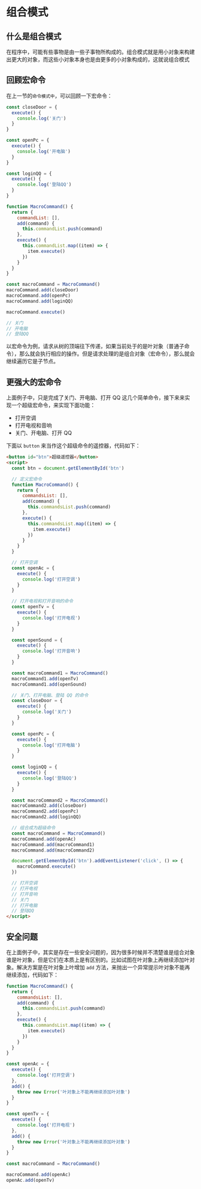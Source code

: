 # 组合模式

## 什么是组合模式

在程序中，可能有些事物是由一些子事物所构成的。组合模式就是用小对象来构建出更大的对象，而这些小对象本身也是由更多的小对象构成的，这就说组合模式

## 回顾宏命令

在上一节的`命令模式中`，可以回顾一下宏命令：

```js
const closeDoor = {
  execute() {
    console.log('关门')
  }
}

const openPc = {
  execute() {
    console.log('开电脑')
  }
}

const loginQQ = {
  execute() {
    console.log('登陆QQ')
  }
}

function MacroCommand() {
  return {
    commandList: [],
    add(command) {
      this.commandList.push(command)
    },
    execute() {
      this.commandList.map((item) => {
        item.execute()
      })
    }
  }
}

const macroCommand = MacroCommand()
macroCommand.add(closeDoor)
macroCommand.add(openPc)
macroCommand.add(loginQQ)

macroCommand.execute()

// 关门
// 开电脑
// 登陆QQ
```

以宏命令为例，请求从树的顶端往下传递，如果当前处于的是叶对象（普通子命令），那么就会执行相应的操作。但是请求处理的是组合对象（宏命令），那么就会继续遍历它是子节点。

## 更强大的宏命令

上面例子中，只是完成了关门、开电脑、打开 QQ 这几个简单命令，接下来来实现一个超级宏命令，来实现下面功能：

- 打开空调
- 打开电视和音响
- 关门、开电脑、打开 QQ

下面以 `button` 来当作这个超级命令的遥控器，代码如下：

```html
<button id="btn">超级遥控器</button>
<script>
  const btn = document.getElementById('btn')

  // 定义宏命令
  function MacroCommand() {
    return {
      commandsList: [],
      add(command) {
        this.commandsList.push(command)
      },
      execute() {
        this.commandsList.map((item) => {
          item.execute()
        })
      }
    }
  }

  // 打开空调
  const openAc = {
    execute() {
      console.log('打开空调')
    }
  }

  // 打开电视和打开音响的命令
  const openTv = {
    execute() {
      console.log('打开电视')
    }
  }

  const openSound = {
    execute() {
      console.log('打开音响')
    }
  }

  const macroCommand1 = MacroCommand()
  macroCommand1.add(openTv)
  macroCommand1.add(openSound)

  // 关门、打开电脑、登陆 QQ 的命令
  const closeDoor = {
    execute() {
      console.log('关门')
    }
  }

  const openPc = {
    execute() {
      console.log('打开电脑')
    }
  }

  const loginQQ = {
    execute() {
      console.log('登陆QQ')
    }
  }

  const macroCommand2 = MacroCommand()
  macroCommand2.add(closeDoor)
  macroCommand2.add(openPc)
  macroCommand2.add(loginQQ)

  // 组合成为超级命令
  const macroCommand = MacroCommand()
  macroCommand.add(openAc)
  macroCommand.add(macroCommand1)
  macroCommand.add(macroCommand2)

  document.getElementById('btn').addEventListener('click', () => {
    macroCommand.execute()
  })

  // 打开空调
  // 打开电视
  // 打开音响
  // 关门
  // 打开电脑
  // 登陆QQ
</script>
```

## 安全问题

在上面例子中，其实是存在一些安全问题的，因为很多时候并不清楚谁是组合对象谁是叶对象，但是它们在本质上是有区别的。比如试图在叶对象上再继续添加叶对象。解决方案是在叶对象上叶增加 `add` 方法，来抛出一个异常提示叶对象不能再继续添加，代码如下：

```js
function MacroCommand() {
  return {
    commandsList: [],
    add(command) {
      this.commandsList.push(command)
    },
    execute() {
      this.commandsList.map((item) => {
        item.execute()
      })
    }
  }
}

const openAc = {
  execute() {
    console.log('打开空调')
  },
  add() {
    throw new Error('叶对象上不能再继续添加叶对象')
  }
}

const openTv = {
  execute() {
    console.log('打开电视')
  },
  add() {
    throw new Error('叶对象上不能再继续添加叶对象')
  }
}

const macroCommand = MacroCommand()

macroCommand.add(openAc)
openAc.add(openTv)
```

